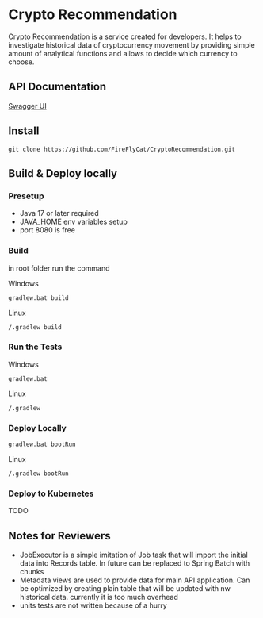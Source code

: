 # Crypto Recommendation

Crypto Recommendation is a service created for developers. It helps to investigate historical data of cryptocurrency movement 
by providing simple amount of analytical functions and allows to decide which currency to choose. 

## API Documentation 
[Swagger UI](http://localhost:8080/documentation)


## Install 
```
git clone https://github.com/FireFlyCat/CryptoRecommendation.git
```
## Build & Deploy locally
### Presetup

- Java 17 or later required 
- JAVA_HOME env variables setup
- port 8080 is free
### Build
in root folder run the command

Windows
```
gradlew.bat build
```

Linux
```
/.gradlew build
```
### Run the Tests

Windows
```
gradlew.bat
```

Linux
```
/.gradlew
```

### Deploy Locally
```
gradlew.bat bootRun
```

Linux
```
/.gradlew bootRun
```
### Deploy to Kubernetes 
TODO
## Notes for Reviewers
- JobExecutor is a simple imitation of Job task that will import the initial data into Records table. In future can be replaced to Spring Batch with chunks
- Metadata views are used to provide data for main API application. Can be optimized by creating plain table that will be updated with nw historical data. currently it is too much overhead
- units tests are not written because of a hurry
